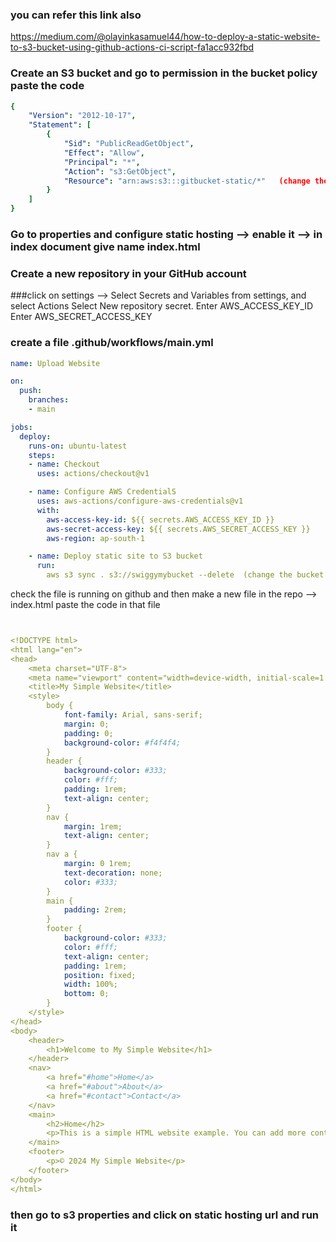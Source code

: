 ### you can refer this link also 
https://medium.com/@olayinkasamuel44/how-to-deploy-a-static-website-to-s3-bucket-using-github-actions-ci-script-fa1acc932fbd
### Create an S3 bucket and go to permission in the bucket policy paste the code 
```yml
{
    "Version": "2012-10-17",
    "Statement": [
        {
            "Sid": "PublicReadGetObject",
            "Effect": "Allow",
            "Principal": "*",
            "Action": "s3:GetObject",
            "Resource": "arn:aws:s3:::gitbucket-static/*"   (change the bucket name here)
        }
    ]
}
```
### Go to properties and configure static hosting --> enable it --> in index document give name index.html
### Create a new repository in your GitHub account  
###click on settings --> Select Secrets and Variables from settings, and select Actions
Select New repository secret.
Enter AWS_ACCESS_KEY_ID 
Enter AWS_SECRET_ACCESS_KEY

### create a file .github/workflows/main.yml
```yml
name: Upload Website

on:
  push:
    branches:
    - main

jobs:
  deploy:
    runs-on: ubuntu-latest
    steps:
    - name: Checkout
      uses: actions/checkout@v1

    - name: Configure AWS CredentialS
      uses: aws-actions/configure-aws-credentials@v1
      with:
        aws-access-key-id: ${{ secrets.AWS_ACCESS_KEY_ID }}
        aws-secret-access-key: ${{ secrets.AWS_SECRET_ACCESS_KEY }}
        aws-region: ap-south-1

    - name: Deploy static site to S3 bucket
      run: 
        aws s3 sync . s3://swiggymybucket --delete  (change the bucket name and remove this comment)
```

check the file is running on github
and then make a new file in the repo  --> index.html paste the code in that file
```yml


<!DOCTYPE html>
<html lang="en">
<head>
    <meta charset="UTF-8">
    <meta name="viewport" content="width=device-width, initial-scale=1.0">
    <title>My Simple Website</title>
    <style>
        body {
            font-family: Arial, sans-serif;
            margin: 0;
            padding: 0;
            background-color: #f4f4f4;
        }
        header {
            background-color: #333;
            color: #fff;
            padding: 1rem;
            text-align: center;
        }
        nav {
            margin: 1rem;
            text-align: center;
        }
        nav a {
            margin: 0 1rem;
            text-decoration: none;
            color: #333;
        }
        main {
            padding: 2rem;
        }
        footer {
            background-color: #333;
            color: #fff;
            text-align: center;
            padding: 1rem;
            position: fixed;
            width: 100%;
            bottom: 0;
        }
    </style>
</head>
<body>
    <header>
        <h1>Welcome to My Simple Website</h1>
    </header>
    <nav>
        <a href="#home">Home</a>
        <a href="#about">About</a>
        <a href="#contact">Contact</a>
    </nav>
    <main>
        <h2>Home</h2>
        <p>This is a simple HTML website example. You can add more content here.</p>
    </main>
    <footer>
        <p>© 2024 My Simple Website</p>
    </footer>
</body>
</html>
```
### then go to s3 properties and click on static hosting url and run it
